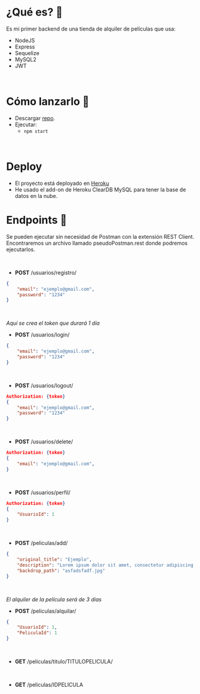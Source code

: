 
# ¿Qué es? 👀

Es mi primer backend de una tienda de alquiler de películas que usa:

- NodeJS
- Express
- Sequelize
- MySQL2
- JWT

<br>

# Cómo lanzarlo 🚀

- Descargar [repo](https://github.com/RosaSabater/backend-peliculas).
- Ejecutar:
	- `npm start`

<br>

# Deploy

- El proyecto está deployado en [Heroku](https://backendpeliculas.herokuapp.com)
- He usado el add-on de Heroku ClearDB MySQL para tener la base de datos en la nube.

# Endpoints 📃
Se pueden ejecutar sin necesidad de Postman con la extensión REST Client.<br>
Encontraremos un archivo llamado pseudoPostman.rest donde podremos ejecutarlos.

<br>

- **POST** /usuarios/registro/
```json
{
    "email": "ejemplo@gmail.com",
    "password": "1234"
}
```

<br>

_Aquí se crea el token que durará 1 día_
- **POST** /usuarios/login/
```json
{
    "email": "ejemplo@gmail.com",
    "password": "1234"
}
```

<br>

- **POST** /usuarios/logout/
```json
Authorization: {token}
{
    "email": "ejemplo@gmail.com",
    "password": "1234"
}
```

<br>

- **POST** /usuarios/delete/
```json
Authorization: {token}
{
    "email": "ejemplo@gmail.com",
}
```

<br>

- **POST** /usuarios/perfil/
```json
Authorization: {token}
{
    "UsuarioId": 1
}
```

<br>

- **POST** /peliculas/add/
```json
{
    "original_title": "Ejemplo",
    "description": "Lorem ipsum dolor sit amet, consectetur adipiscing elit.",
    "backdrop_path": "asfadsfadf.jpg"
}
```

<br>

_El alquiler de la película será de 3 días_
- **POST** /peliculas/alquilar/
```json
{
    "UsuarioId": 1,
    "PeliculaId": 1
}
```

<br>

- **GET** /peliculas/titulo/TITULOPELICULA/

<br>

- **GET** /peliculas/IDPELICULA

